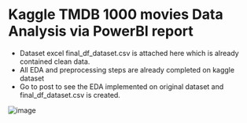# Kaggle TMDB 1000 movies Data Analysis via PowerBI report

* Dataset excel final_df_dataset.csv is attached here which is already contained clean data.
* All EDA and preprocessing steps are already completed on kaggle dataset
* Go to post to see the EDA implemented on original dataset and final_df_dataset.csv is created.



![image](https://user-images.githubusercontent.com/107261871/224116354-1f0baaf2-917d-49b0-b485-f3fcc59d67ca.png)


